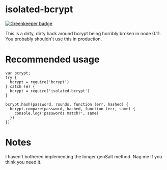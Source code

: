# isolated-bcrypt

[![Greenkeeper badge](https://badges.greenkeeper.io/Qard/node-isolated-bcrypt.svg)](https://greenkeeper.io/)

This is a dirty, dirty hack around bcrypt being horribly broken in node 0.11.
You probably shouldn't use this in production.

# Recommended usage

    var bcrypt;
    try {
      bcrypt = require('bcrypt')
    } catch (e) {
      bcrypt = require('isolated-bcrypt')
    }

    bcrypt.hash(password, rounds, function (err, hashed) {
      bcrypt.compare(password, hashed, function (err, same) {
        console.log('passwords match?', same)
      })
    })

# Notes
I haven't bothered implementing the longer genSalt method. Nag me if you think
you need it.